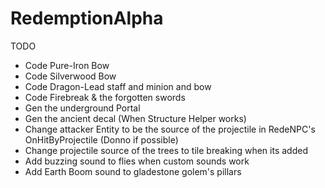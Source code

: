 # RedemptionAlpha

TODO
- Code Pure-Iron Bow
- Code Silverwood Bow
- Code Dragon-Lead staff and minion and bow
- Code Firebreak & the forgotten swords
- Gen the underground Portal
- Gen the ancient decal (When Structure Helper works)
- Change attacker Entity to be the source of the projectile in RedeNPC's OnHitByProjectile (Donno if possible)
- Change projectile source of the trees to tile breaking when its added
- Add buzzing sound to flies when custom sounds work
- Add Earth Boom sound to gladestone golem's pillars
